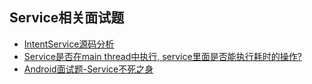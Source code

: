 ## Service相关面试题

- [IntentService源码分析](IntentService源码分析.md)
- [Service是否在main thread中执行, service里面是否能执行耗时的操作?](Android面试题-Service.md)
- [Android面试题-Service不死之身](Android面试题-Service不死之身.md)
